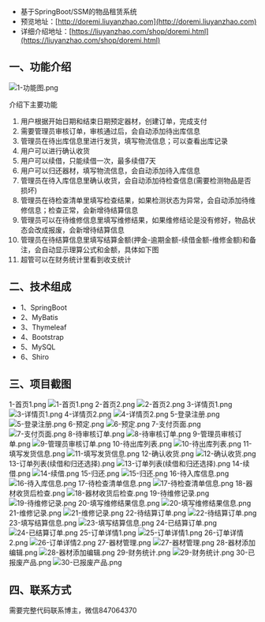 - 基于SpringBoot/SSM的物品租赁系统
- 预览地址：[http://doremi.liuyanzhao.com](http://doremi.liuyanzhao.com)
- 详细介绍地址：[https://liuyanzhao.com/shop/doremi.html](https://liuyanzhao.com/shop/doremi.html)


## 一、功能介绍
![1-功能图.png](img/功能图.png)

介绍下主要功能
1. 用户根据开始日期和结束日期预定器材，创建订单，完成支付
2. 需要管理员审核订单，审核通过后，会自动添加待出库信息
3. 管理员在待出库信息里进行发货，填写物流信息；可以查看出库记录
4. 用户可以进行确认收货
5. 用户可以续借，只能续借一次，最多续借7天
6. 用户可以归还器材，填写物流信息，会自动添加待入库信息
7. 管理员在待入库信息里确认收货，会自动添加待检查信息(需要检测物品是否损坏)
8. 管理员在待检查清单里填写检查结果，如果检测状态为异常，会自动添加待维修信息；检查正常，会新增待结算信息
9. 管理员可以在待维修信息里填写维修结果，如果维修结论是没有修好，物品状态会改成报废，会新增待结算信息
10. 管理员在待结算信息里填写结算金额(押金-逾期金额-续借金额-维修金额)和备注，会自动显示理算公式和金额，具体如下图
11. 超管可以在财务统计里看到收支统计

## 二、技术组成
- 1、SpringBoot
- 2、MyBatis
- 3、Thymeleaf
- 4、Bootstrap
- 5、MySQL
- 6、Shiro

## 三、项目截图
1-首页1.png
![1-首页1.png](img/1-首页1.png)
2-首页2.png
![2-首页2.png](img/2-首页2.png)
3-详情页1.png
![3-详情页1.png](img/3-详情页1.png)
4-详情页2.png
![4-详情页2.png](img/4-详情页2.png)
5-登录注册.png
![5-登录注册.png](img/5-登录注册.png)
6-预定.png
![6-预定.png](img/6-预定.png)
7-支付页面.png
![7-支付页面.png](img/7-支付页面.png)
8-待审核订单.png
![8-待审核订单.png](img/8-待审核订单.png)
9-管理员审核订单.png
![9-管理员审核订单.png](img/9-管理员审核订单.png)
10-待出库列表.png
![10-待出库列表.png](img/10-待出库列表.png)
11-填写发货信息.png
![11-填写发货信息.png](img/11-填写发货信息.png)
12-确认收货.png
![12-确认收货.png](img/12-确认收货.png)
13-订单列表(续借和归还选择).png
![13-订单列表(续借和归还选择).png](img/13-订单列表(续借和归还选择).png)
14-续借.png
![14-续借.png](img/14-续借.png)
15-归还.png
![15-归还.png](img/15-归还.png)
16-待入库信息.png
![16-待入库信息.png](img/16-待入库信息.png)
17-待检查清单信息.png
![17-待检查清单信息.png](img/17-待检查清单信息.png)
18-器材收货后检查.png
![18-器材收货后检查.png](img/18-器材收货后检查.png)
19-待维修记录.png
![19-待维修记录.png](img/19-待维修记录.png)
20-填写维修结果信息.png
![20-填写维修结果信息.png](img/20-填写维修结果信息.png)
21-维修记录.png
![21-维修记录.png](img/21-维修记录.png)
22-待结算订单.png
![22-待结算订单.png](img/22-待结算订单.png)
23-填写结算信息.png
![23-填写结算信息.png](img/23-填写结算信息.png)
24-已结算订单.png
![24-已结算订单.png](img/24-已结算订单.png)
25-订单详情1.png
![25-订单详情1.png](img/25-订单详情1.png)
26-订单详情2.png
![26-订单详情2.png](img/26-订单详情2.png)
27-器材管理.png
![27-器材管理.png](img/27-器材管理.png)
28-器材添加编辑.png
![28-器材添加编辑.png](img/28-器材添加编辑.png)
29-财务统计.png
![29-财务统计.png](img/29-财务统计.png)
30-已报废产品.png
![30-已报废产品.png](img/30-已报废产品.png)


## 四、联系方式
需要完整代码联系博主，微信847064370




